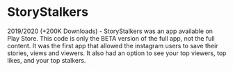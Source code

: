 # StoryStalkers
2019/2020 (+200K Downloads) - StoryStalkers was an app available on Play Store. This code is only the BETA version of the full app, not the full content. It was the first app that allowed the instagram users to save their stories, views and viewers. It also had an option to see your top viewers, top likes, and your top stalkers.
